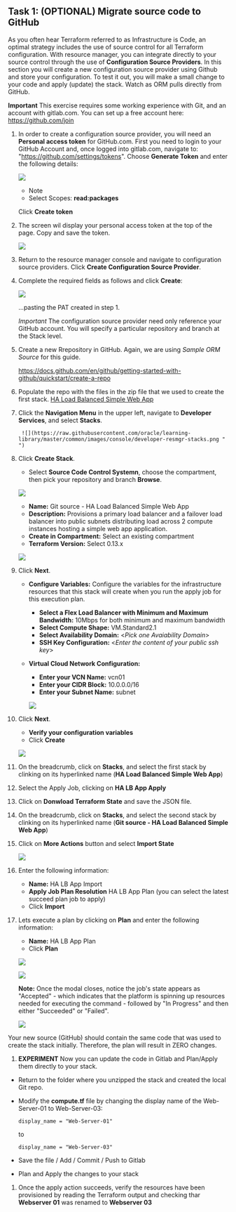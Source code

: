 ## Task 1: (OPTIONAL) Migrate source code to GitHub

As you often hear Terraform referred to as Infrastructure is Code, an optimal strategy includes the use of source control for all Terraform configuration.  With resource manager, you can integrate directly to your source control through the use of **Configuration Source Providers**.  In this section you will create a new configuration source provider using Github and store your configuration.  To test it out, you will make a small change to your code and apply (update) the stack.  Watch as ORM pulls directly from GitHub.

**Important** This exercise requires some working experience with Git, and an account with gitlab.com.  You can set up a free account here:
https://github.com/join

1. In order to create a configuration source provider, you will need an **Personal access token** for GitHub.com.  First you need to login to your GitHub Account and, once logged into gitlab.com, navigate to: "https://github.com/settings/tokens".  Choose **Generate Token** and enter the following details:

    ![](./../custom-stack/images/pat.png " ")

      - Note
      - Select Scopes: **read:packages**


    Click **Create token**

1. The screen wil display your personal access token at the top of the page. Copy and save the token.

   ![](./../custom-stack/images/gitoken.png " ")

1. Return to the resource manager console and navigate to configuration source providers.  Click **Create Configuration Source Provider**.

1. Complete the required fields as follows and click **Create**:

    ![](./../custom-stack/images/git-source.png " ")

    ...pasting the PAT created in step 1.

    *Important* The configuration source provider need only reference your GitHub account.  You will specify a particular repository and branch at the Stack level.

1. Create a new Rrepository in GitHub. Again, we are using *Sample ORM Source* for this guide.

    https://docs.github.com/en/github/getting-started-with-github/quickstart/create-a-repo

1. Populate the repo with the files in the zip file that we used to create the first stack. [HA Load Balanced Simple Web App](https://objectstorage.us-ashburn-1.oraclecloud.com/p/Jp3iMGo_6czdM4qk45cBROd9hO5R1BhtTKkFm2kjoB8MoiyZk6NBSa-5JUb6fSIW/n/ociobenablement/b/hol-labs/o/orm-lbass-demo.zip)

1. Click the **Navigation Menu** in the upper left, navigate to **Developer Services**, and select **Stacks**.

	    ![](https://raw.githubusercontent.com/oracle/learning-library/master/common/images/console/developer-resmgr-stacks.png " ")

1. Click **Create Stack**.

      - Select **Source Code Control Systemn**, choose the compartment, then pick your repository and branch **Browse**.

      ![](./images/zip-file.png) 

      - **Name:** Git source - HA Load Balanced Simple Web App
      - **Description:** Provisions a primary load balancer and a failover load balancer into public subnets distributing load across 2 compute instances hosting a simple web app application.
      - **Create in Compartment:** Select an existing compartment
      - **Terraform Version:** Select 0.13.x

    ![](./../custom-stack/images/git-stack.png " ")

1. Click **Next**.   
      - **Configure Variables:** Configure the variables for the infrastructure resources that this stack will create when you run the apply job for this execution plan.
        - **Select a Flex Load Balancer with Minimum and Maximum Bandwidth:** 10Mbps for both minimum and maximum bandwidth
        - **Select Compute Shape:** VM.Standard2.1
        - **Select Availability Domain:** <*Pick one Avaiability Domain*>
        - **SSH Key Configuration:** <*Enter the content of your public ssh key*>
      - **Virtual Cloud Network Configuration:** 
        - **Enter your VCN Name:** vcn01
        - **Enter your CIDR Block:** 10.0.0.0/16
        - **Enter your Subnet Name:** subnet

        ![](./../custom-stack/images/CreateStack02.png " ")

1. Click **Next**.
      - **Verify your configuration variables**
      - Click **Create**

     ![](./../custom-stack/images/CreateStack03.png " ")

1. On the breadcrumb, click on **Stacks**, and select the first stack by clinking on its hyperlinked name (**HA Load Balanced Simple Web App**)

1. Select the Apply Job, clicking on **HA LB App Apply**

1. Click on **Donwload Terraform State** and save the JSON file.

1. On the breadcrumb, click on **Stacks**, and select the second stack by clinking on its hyperlinked name (**Git source - HA Load Balanced Simple Web App**)

1. Click on **More Actions** button and select **Import State**

     ![](./../custom-stack/images/import-state01.png " ")

1. Enter the following information:

      - **Name:** HA LB App Import
      - **Apply Job Plan Resolution** HA LB App Plan (you can select the latest succeed plan job to apply)
      - Click **Import**

1. Lets execute a plan by clicking on **Plan** and enter the following information:

      - **Name:** HA LB App Plan
      - Click **Plan**

    ![](./../custom-stack/images/plan01.png " ")

    ![](./../custom-stack/images/plan02.png " ")

    **Note:** Once the modal closes, notice the job's state appears as "Accepted" - which indicates that the platform is spinning up resources needed for executing the command  - followed by "In Progress" and then either "Succeeded" or "Failed".

    ![](./../custom-stack/images/plan03.png " ")

  Your new source (GitHub) should contain the same code that was used to create the stack initially.  Therefore, the plan will result in ZERO changes.



1.  **EXPERIMENT** Now you can update the code in Gitlab and Plan/Apply them directly to your stack.

- Return to the folder where you unzipped the stack and created the local Git repo.  
- Modify the **compute.tf** file by changing the display name of the Web-Server-01 to Web-Server-03:
  
  ``display_name = "Web-Server-01"``

  to

  ``display_name = "Web-Server-03"``

- Save the file / Add / Commit / Push to Gitlab
- Plan and Apply the changes to your stack

   
1. Once the apply action succeeds, verify the resources have been provisioned by reading the Terraform output and checking thar **Webserver 01** was renamed to **Webserver 03** 